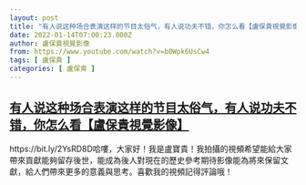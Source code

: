 ```yaml
---
layout: post
title: "有人说这种场合表演这样的节目太俗气，有人说功夫不错，你怎么看【盧保貴視覺影像】"
date: 2022-01-14T07:00:23.000Z
author: 盧保貴視覺影像
from: https://www.youtube.com/watch?v=b0Wpk6UsCw4
tags: [ 盧保貴 ]
categories: [ 盧保貴 ]
---
```

<!--1642143623000-->
[有人说这种场合表演这样的节目太俗气，有人说功夫不错，你怎么看【盧保貴視覺影像】](https://www.youtube.com/watch?v=b0Wpk6UsCw4)
------

<div>
https://bit.ly/2YsRD8D哈嘍，大家好！我是盧寶貴！我拍攝的視頻希望能給大家帶來貢獻能夠留存後世，能成為後人對現在的歷史參考期待影像能為將來保留文獻，給人們帶來更多的意義與思考。喜歡我的視頻記得評論哦！
</div>
